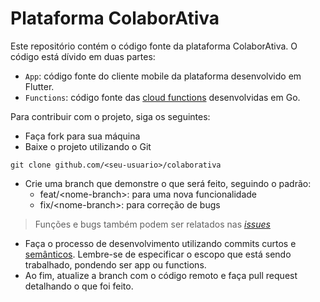 
# Plataforma ColaborAtiva

Este repositório contém o código fonte da plataforma ColaborAtiva. O código está dívido em duas partes:
-  `App`:  código fonte do cliente mobile da plataforma desenvolvido em Flutter.
- `Functions`: código fonte das [cloud functions](https://cloud.google.com/functions) desenvolvidas em Go.

Para contribuir com o projeto, siga os seguintes:

- Faça fork para sua máquina
- Baixe o projeto utilizando o Git
```
git clone github.com/<seu-usuario>/colaborativa
```
- Crie uma branch que demonstre o que será feito, seguindo o padrão:
	- feat/\<nome-branch>: para uma nova funcionalidade
	- fix/\<nome-branch>: para correção de bugs
> Funções e bugs também podem ser relatados nas *[issues](https://github.com/pretodev/colaborativa/issues)*

- Faça o processo de desenvolvimento utilizando	commits curtos e [semânticos](https://blog.geekhunter.com.br/o-que-e-commit-e-como-usar-commits-semanticos/). Lembre-se de especificar o escopo que está sendo trabalhado, pondendo ser app ou functions.
- Ao fim, atualize a branch com o código remoto e faça pull request detalhando o que foi feito.
